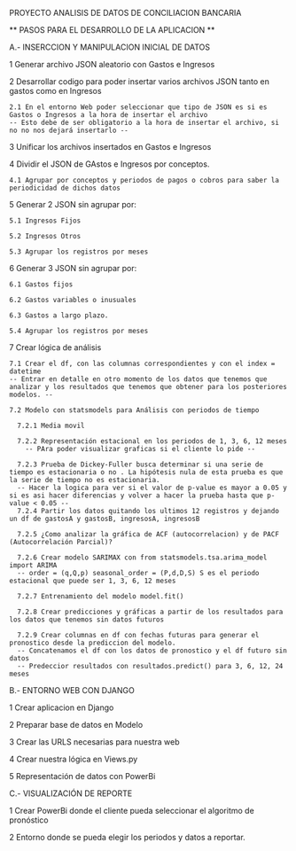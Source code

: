 PROYECTO ANALISIS DE DATOS DE CONCILIACION BANCARIA

** PASOS PARA EL DESARROLLO DE LA APLICACION **

A.- INSERCCION Y MANIPULACION INICIAL DE DATOS

  1 Generar archivo JSON aleatorio con Gastos e Ingresos
  
  2 Desarrollar codigo para poder insertar varios archivos JSON tanto en gastos como en Ingresos
  
    2.1 En el entorno Web poder seleccionar que tipo de JSON es si es Gastos o Ingresos a la hora de insertar el archivo
    -- Esto debe de ser obligatorio a la hora de insertar el archivo, si no no nos dejará insertarlo --
    
  3 Unificar los archivos insertados en Gastos e Ingresos
  
  4 Dividir el JSON de GAstos e Ingresos por conceptos.
  
    4.1 Agrupar por conceptos y periodos de pagos o cobros para saber la periodicidad de dichos datos
    
  5 Generar 2 JSON sin agrupar por:
  
    5.1 Ingresos Fijos
    
    5.2 Ingresos Otros

    5.3 Agrupar los registros por meses
    
  6 Generar 3 JSON sin agrupar por:
  
    6.1 Gastos fijos
    
    6.2 Gastos variables o inusuales
    
    6.3 Gastos a largo plazo.

    5.4 Agrupar los registros por meses

  7 Crear lógica de análisis

    7.1 Crear el df, con las columnas correspondientes y con el index = datetime
    -- Entrar en detalle en otro momento de los datos que tenemos que analizar y los resultados que tenemos que obtener para los posteriores modelos. --

    7.2 Modelo con statsmodels para Análisis con periodos de tiempo
    
      7.2.1 Media movil

      7.2.2 Representación estacional en los periodos de 1, 3, 6, 12 meses
        -- PAra poder visualizar graficas si el cliente lo pide --

      7.2.3 Prueba de Dickey-Fuller busca determinar si una serie de tiempo es estacionaria o no . La hipótesis nula de esta prueba es que la serie de tiempo no es estacionaria.
      -- Hacer la logica para ver si el valor de p-value es mayor a 0.05 y si es asi hacer diferencias y volver a hacer la prueba hasta que p-value < 0.05 --
      7.2.4 Partir los datos quitando los ultimos 12 registros y dejando un df de gastosA y gastosB, ingresosA, ingresosB

      7.2.5 ¿Como analizar la gráfica de ACF (autocorrelacion) y de PACF (Autocorrelación Parcial)?

      7.2.6 Crear modelo SARIMAX con from statsmodels.tsa.arima_model import ARIMA
      -- order = (q,Q,p) seasonal_order = (P,d,D,S) S es el periodo estacional que puede ser 1, 3, 6, 12 meses
      
      7.2.7 Entrenamiento del modelo model.fit()

      7.2.8 Crear predicciones y gráficas a partir de los resultados para los datos que tenemos sin datos futuros

      7.2.9 Crear columnas en df con fechas futuras para generar el pronostico desde la prediccion del modelo.
      -- Concatenamos el df con los datos de pronostico y el df futuro sin datos
      -- Predeccior resultados con resultados.predict() para 3, 6, 12, 24 meses

      

    
    
B.- ENTORNO WEB CON DJANGO

  1 Crear aplicacion en Django
  
  2 Preparar base de datos en Modelo
  
  3 Crear las URLS necesarias para nuestra web
  
  4 Crear nuestra lógica en Views.py

  5 Representación de datos con PowerBi


C.- VISUALIZACIÓN DE REPORTE

  1 Crear PowerBi donde el cliente pueda seleccionar el algoritmo de pronóstico

  2 Entorno donde se pueda elegir los periodos y datos a reportar.
